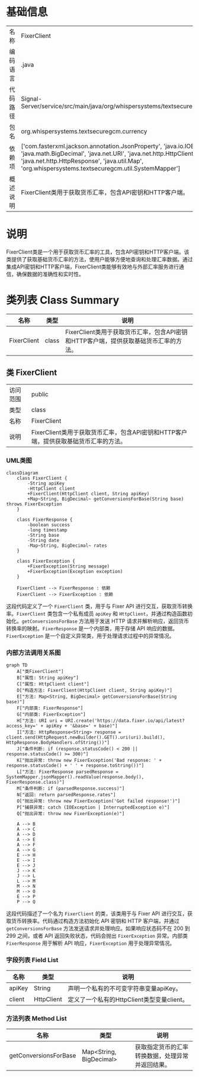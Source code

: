 # 基础信息

|      |      |
|------|------|
| 名称 | FixerClient |
| 编码语言 | .java |
| 代码路径 | Signal-Server/service/src/main/java/org/whispersystems/textsecuregcm/currency/FixerClient.java |
| 包名 | org.whispersystems.textsecuregcm.currency |
| 依赖项 | ['com.fasterxml.jackson.annotation.JsonProperty', 'java.io.IOException', 'java.math.BigDecimal', 'java.net.URI', 'java.net.http.HttpClient', 'java.net.http.HttpRequest', 'java.net.http.HttpResponse', 'java.util.Map', 'org.whispersystems.textsecuregcm.util.SystemMapper'] |
| 概述说明 | FixerClient类用于获取货币汇率，包含API密钥和HTTP客户端。 |

# 说明

FixerClient类是一个用于获取货币汇率的工具，包含API密钥和HTTP客户端。该类提供了获取基础货币汇率的方法，使用户能够方便地查询和处理汇率数据。通过集成API密钥和HTTP客户端，FixerClient类能够有效地与外部汇率服务进行通信，确保数据的准确性和实时性。

# 类列表 Class Summary

| 名称   | 类型  | 说明 |
|-------|------|-------------|
| FixerClient | class | FixerClient类用于获取货币汇率，包含API密钥和HTTP客户端，提供获取基础货币汇率的方法。 |



## 类 FixerClient

|      |      |
|------|------|
| 访问范围 | public |
| 类型 | class |
| 名称 | FixerClient |
| 说明 | FixerClient类用于获取货币汇率，包含API密钥和HTTP客户端，提供获取基础货币汇率的方法。 |


### UML类图

```mermaid
classDiagram
    class FixerClient {
        -String apiKey
        -HttpClient client
        +FixerClient(HttpClient client, String apiKey)
        +Map~String, BigDecimal~ getConversionsForBase(String base) throws FixerException
    }

    class FixerResponse {
        -boolean success
        -long timestamp
        -String base
        -String date
        -Map~String, BigDecimal~ rates
    }

    class FixerException {
        +FixerException(String message)
        +FixerException(Exception exception)
    }

    FixerClient --> FixerResponse : 依赖
    FixerClient --> FixerException : 依赖
```

这段代码定义了一个 `FixerClient` 类，用于与 Fixer API 进行交互，获取货币转换率。`FixerClient` 类包含一个私有成员 `apiKey` 和 `HttpClient`，并通过构造函数初始化。`getConversionsForBase` 方法用于发送 HTTP 请求并解析响应，返回货币转换率的映射。`FixerResponse` 是一个内部类，用于存储 API 响应的数据。`FixerException` 是一个自定义异常类，用于处理请求过程中的异常情况。


### 内部方法调用关系图

```mermaid
graph TD
    A["类FixerClient"]
    B["属性: String apiKey"]
    C["属性: HttpClient client"]
    D["构造方法: FixerClient(HttpClient client, String apiKey)"]
    E["方法: Map<String, BigDecimal> getConversionsForBase(String base)"]
    F["内部类: FixerResponse"]
    G["内部类: FixerException"]
    H["方法: URI uri = URI.create('https://data.fixer.io/api/latest?access_key=' + apiKey + '&base=' + base)"]
    I["方法: HttpResponse<String> response = client.send(HttpRequest.newBuilder().GET().uri(uri).build(), HttpResponse.BodyHandlers.ofString())"]
    J["条件判断: if (response.statusCode() < 200 || response.statusCode() >= 300)"]
    K["抛出异常: throw new FixerException('Bad response: ' + response.statusCode() + ' ' + response.toString())"]
    L["方法: FixerResponse parsedResponse = SystemMapper.jsonMapper().readValue(response.body(), FixerResponse.class)"]
    M["条件判断: if (parsedResponse.success)"]
    N["返回: return parsedResponse.rates"]
    O["抛出异常: throw new FixerException('Got failed response!')"]
    P["捕获异常: catch (IOException | InterruptedException e)"]
    Q["抛出异常: throw new FixerException(e)"]

    A --> B
    A --> C
    A --> D
    A --> E
    A --> F
    A --> G
    E --> H
    E --> I
    E --> J
    J --> K
    J --> L
    L --> M
    M --> N
    M --> O
    E --> P
    P --> Q
```

这段代码描述了一个名为 `FixerClient` 的类，该类用于与 Fixer API 进行交互，获取货币转换率。代码通过构造方法初始化 API 密钥和 HTTP 客户端，并通过 `getConversionsForBase` 方法发送请求并处理响应。如果响应状态码不在 200 到 299 之间，或者 API 返回失败状态，代码会抛出 `FixerException` 异常。内部类 `FixerResponse` 用于解析 API 响应，`FixerException` 用于处理异常情况。

### 字段列表 Field List

| 名称  | 类型  | 说明 |
|-------|-------|------|
| apiKey | String | 声明一个私有的不可变字符串变量apiKey。 |
| client | HttpClient | 定义了一个私有的HttpClient类型变量client。 |

### 方法列表 Method List

| 名称  | 类型  | 说明 |
|-------|-------|------|
| getConversionsForBase | Map<String, BigDecimal> | 获取指定货币的汇率转换数据，处理异常并返回结果。 |




